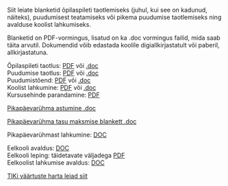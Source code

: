 
Siit leiate blanketid õpilaspileti taotlemiseks (juhul, kui see on kadunud, näiteks), puudumisest teatamiseks või pikema puudumise taotlemiseks ning avalduse koolist lahkumiseks.

Blanketid on PDF-vormingus, lisatud on ka .doc vormingus failid, mida saab täita arvutil. Dokumendid võib edastada koolile digiallkirjastatult või paberil, allkirjastatuna.

Õpilaspileti taotlus: [PDF](/uploads/tik_taotlus_opilaspilet.pdf) või [.doc](/uploads/tik_taotlus_opilaspilet.doc)  
Puudumise taotlus: [PDF](/uploads/tik_taotlus_puudumine.pdf) või [.doc](/uploads/tik_taotlus_puudumine.doc)  
Puudumistõend: [PDF](/uploads/tik_teatis_puudumine.pdf) või [.doc](/uploads/tik_teatis_puudumine.doc)  
Koolist lahkumine: [PDF](/uploads/tik_avaldus_lahkumine.pdf) või [.doc](/uploads/tik_avaldus_lahkumine.doc)  
Kursusehinde parandamine: [PDF](/uploads/kursus_taotlus.pdf)  

[Pikapäevarühma astumine .doc](/uploads/pikapaevaryhma_avaldus.doc)  

[Pikapäevarühma tasu maksmise blankett .doc](/uploads/pikapaevaryhma_tasu.doc)  

Pikapäevarühmast lahkumine: [DOC](/uploads/tik_avaldus_pikapaevaryhmast_lahkumine.doc)  

Eelkooli avaldus: [DOC](/uploads/tik_avaldus_vastuvott_eelkooli.doc)  
Eelkooli leping: täidetavate väljadega [PDF](https://tikweb.s3.amazonaws.com/eelkool/tik_eelkool_leping.pdf)  
Eelkoolist lahkumise avaldus: [DOC](/uploads/tik_avaldus_eelkoolist_lahkumine.doc)  

  
[TIKi väärtuste harta leiad siit](/p/390-tallinn-inglise-kolledzi-vaartused)

